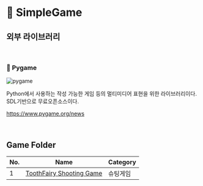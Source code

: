 # 🔫 SimpleGame

## 외부 라이브러리

<br>

### 📌 Pygame

![pygame](https://user-images.githubusercontent.com/56749776/129754993-3de43ed4-ff28-4129-9027-b263cef9a8c6.png)

Python에서 사용하는 작성 가능한 게임 등의 멀티미디어 표현을 위한 라이브러리이다.        
SDL기반으로 무료오픈소스이다.   

https://www.pygame.org/news

<br/>

## Game Folder

|No.|Name|Category|
|------|------|------|
|1| [ToothFairy Shooting Game](ToothFairyShooting/main.py) |슈팅게임|
